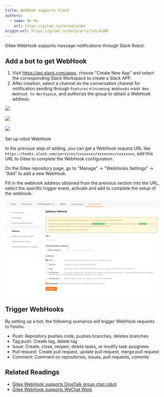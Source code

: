 ```yaml
---
title: WebHook supports Slack
authors:
  - name: No Mo
    url: https://gitee.ru/normalcoder
origin-url: https://gitee.ru/help/articles/4300
---
```


Gitee WebHook supports message notifications through Slack Robot.

## Add a bot to get WebHook

1. Visit <https://api.slack.com/apps>, choose "Create New App" and select the corresponding Slack Workspace to create a Slack APP.
2. After creation, select a channel as the conversation channel for notification sending through `Features`->`Incoming Webhooks`->`Add New Webhook to Workspace`, and authorize the group to obtain a WebHook address.

![](https://images.gitee.ru/uploads/images/2020/0628/124622_44f9e339_551147.png )

![](https://images.gitee.ru/uploads/images/2020/0628/125434_39135ea1_551147.png )

![](https://images.gitee.ru/uploads/images/2020/0628/125740_e9e93408_551147.png )

Set up robot WebHook

In the previous step of adding, you can get a WebHook request URL like `https://hooks.slack.com/services/xxxxxxxx/xxxxxxxx/xxxxxxxx`, add this URL to Gitee to complete the WebHook configuration.

On the Gitee repository page, go to "Manage" -> "WebHooks Settings" -> "Add" to add a new WebHook.

Fill in the webhook address obtained from the previous section into the URL, select the specific trigger event, activate and add to complete the setup of the webhook.

![](webhook-for-slack.assets/image.png)

## Trigger WebHooks

By setting up a bot, the following scenarios will trigger WebHook requests to Feishu.

- Push: Repository pushes code, pushes branches, deletes branches
- Tag push: Create tag, delete tag
- Issue: Create, close, reopen, delete tasks, or modify task assignees
- Pull request: Create pull request, update pull request, merge pull request
- Comment: Comment on repositories, issues, pull requests, commits

## Related Readings

- [Gitee WebHook supports DingTalk group chat robot](/help/articles/4135)
- [Gitee WebHook supports WeChat Work](/help/articles/4296)